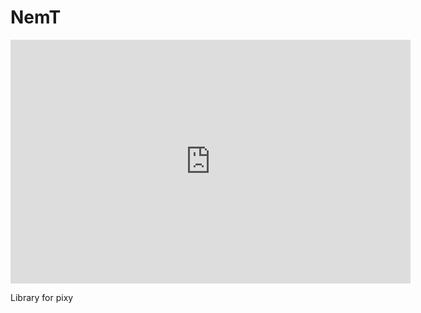 NemT
====

<html><iframe width="640" height="390" src="http://static.fsf.org/nosvn/FSF30-video/FSF_30_720p.webm" frameborder="0" allowfullscreen></iframe></html>

Library for pixy 

